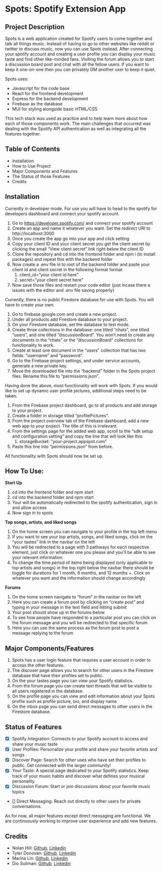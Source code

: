 # Spots: Spotify Extension App

## Project Description

Spots is a web application created for Spotify users to come together and talk all things music. Instead of having to go to other websites like reddit or twitter to discuss music, now you can use Spots instead. After connecting your spotify account and creating a user profile you can display your music taste and find other like-minded fans. Visiting the forum allows you to start a discussion board post and chat with all the fellow users. If you want to keep it one-on-one then you can privately DM another user to keep it quiet.

Spots uses:

- Javascript for the code base
- React for the frontend development
- Express for the backend development
- Firebase as the database
- MUI for styling alongside basic HTML/CSS

This tech stack was used as practice and to help learn more about how each of those components work. The main challenges that occurred was dealing with the Spotify API authentication as well as integrating all the features together.

## Table of Contents

- Installation
- How to Use Project
- Major Components and Features
- The Status of those Features
- Credits

## Installation

Currently in developer mode. For use you will have to head to the spotify for developers dashboard and connect your spotify account.

1. Go to https://developer.spotify.com/ and connect your spotify account
2. Create an app and name it whatever you want. Set the redirect URI to http://localhost:3000
3. Once you create the app go into your app and click setting
4. Copy your client ID and your client secret you get the client secret by clicking the small “View client secret” link right below the client ID
5. Clone the repository and cd into the frontend folder and npm i (to install packages) and repeat this with the backend folder
6. Now create a .env file in to root of the backend folder and paste your client id and client secret in the following format format
   1. client_id=”your client id here”
   2. secret=”your client secret here”
7. Now save those files and restart your code editor (just incase there a issues with the editor and .env file saving properly)

Currently, there is no public Firestore database for use with Spots. You will have to create your own.

1. Go to firebase.google.com and create a new project.
2. Under all products add Firestore database to your project.
3. On your Firestore database, set the database to test mode.
4. Create three collections in the database: one titled “chats”, one titled “users”, and one titled “discussionBoard”. You won’t need to create any documents in the “chats” or the “discussionBoard” collections for functionality to work.
5. Create at least one document in the “users” collection that has two fields: “username” and “password”.
6. Go to the Firebase project settings, and under service accounts, generate a new private key.
7. Move the downloaded file into the “backend” folder in the Spots project files. Rename this file to “permissions.json”.

Having done the above, most functionality will work with Spots. If you would like to set up dynamic user profile pictures, additional steps need to be taken.

1. From the Firebase project dashboard, go to all products and add storage to your project.
2. Create a folder in storage titled “profilePictures”.
3. From the project overview tab of the Firebase dashboard, add a new web app to your project. The title of this is irrelevant.
4. From the settings page for the added web app, scroll to the “sdk setup and configuration setting” and copy the line that will look like this:
   1. storageBucket: "your-project.appspot.com"
5. Paste this line into “permissions.json” from before.

All functionality with Spots should now be set up.

## How To Use:

**Start Up**

1. cd into the frontend folder and npm start
2. cd into the backend folder and npm start
3. Your will be automatically redirected to the spotify authentication, sign in and allow access
4. Now sign in to spots

**Top songs, artists, and liked songs**

1. On the home screen you can navigate to your profile in the top left menu
2. If you want to see your top artists, songs, and liked songs, click on the “your tastes” link in the navbar on the left
3. You will be redirected to a page with 3 pathways for each respective element, just click on whatever one you please and you’ll be able to see your relevant information.
4. To change the time period of items being displayed (only applicable to top artists and songs) in the top right below the navbar there should be toggle for durations for 1 month, 6 months, and 12 months +. Click on whatever you want and the information should change accordingly

**Forums**

1. On the home screen navigate to “forum” in the navbar on the left
2. Here you can create a forum post by clicking on “create post” and typing in your message in the text field and hitting submit
3. Your post should show up in the forums below
4. To see how people have responded to a particular post you can click on the forum message and you will be redirected to that specific forum
5. Here you can use the same process as the forum post to post a message replying to the forum

## Major Components/Features

1. Spots has a user login feature that requires a user account in order to access the other features.
2. The discover page allows you to search for other users in the Firestore database that have their profiles set to public.
3. On the your tastes page you can view your Spotify statistics.
4. From the forum page you can create text threads that will be visible to all users registered in the database.
5. On the profile page you can view and edit information about your Spots profile such as profile picture, bio, and display name
6. On the inbox page you can send direct messages to other users in the Firestore database.

## Status of Features

- [x] Spotify Integration: Connects to your Spotify account to access and share your music taste
- [x] User Profiles: Personalize your profile and share your favorite artists and songs
- [x] Discover Page: Search for other uses who have set their profiles to public. Get connected with the larger community!
- [x] Your Taste: A special page dedicated to your Spotify statistics. Keep track of your music habits and discover what defines your musical personality.
- [x] Discussion Forum: Start or join discussions about your favorite music topics
- [] Direct Messaging: Reach out directly to other users for private conversations.

As for now, all major features except direct messaging are functional. We are continuously working to improve user experience and add new features.

## Credits

- Nolan Hill: [Github](https://github.com/NolanReedHill), [Linkedin](http://www.linkedin.com/in/nolan-hill-b980981b1)
- Tyler Donovan: [Github](https://github.com/ty-donovan), [Linkedin](https://www.linkedin.com/in/donovantylert/)
- Marina Lin: [Github](https://github.com/Lamarina0612), [Linkedin](https://www.linkedin.com/in/shuojia-lin-4719801b9/)
- Dio Suliman: [Github](https://github.com/DecentDio), [Linkedin](https://www.linkedin.com/in/dio-suliman-742190239/)
